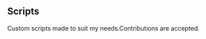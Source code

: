 ## Scripts
Custom scripts made to suit my needs.Contributions are accepted.



































